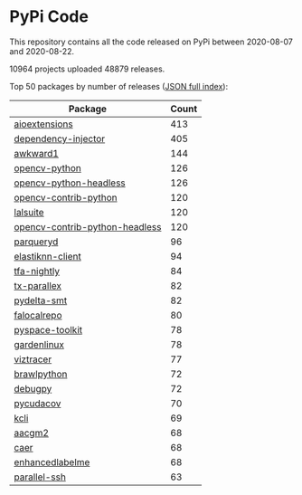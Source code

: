 # PyPi Code

This repository contains all the code released on PyPi between 2020-08-07 and 2020-08-22.

10964 projects uploaded 48879 releases. 

Top 50 packages by number of releases ([JSON full index](./index.json)):

| Package   | Count |
|-----------|-------|
| [aioextensions](https://github.com/pypi-data/pypi-code-61/tree/import/aioextensions) | 413 |
| [dependency-injector](https://github.com/pypi-data/pypi-code-61/tree/import/dependency-injector) | 405 |
| [awkward1](https://github.com/pypi-data/pypi-code-61/tree/import/awkward1) | 144 |
| [opencv-python](https://github.com/pypi-data/pypi-code-61/tree/import/opencv-python) | 126 |
| [opencv-python-headless](https://github.com/pypi-data/pypi-code-61/tree/import/opencv-python-headless) | 126 |
| [opencv-contrib-python](https://github.com/pypi-data/pypi-code-61/tree/import/opencv-contrib-python) | 120 |
| [lalsuite](https://github.com/pypi-data/pypi-code-61/tree/import/lalsuite) | 120 |
| [opencv-contrib-python-headless](https://github.com/pypi-data/pypi-code-61/tree/import/opencv-contrib-python-headless) | 120 |
| [parqueryd](https://github.com/pypi-data/pypi-code-61/tree/import/parqueryd) | 96 |
| [elastiknn-client](https://github.com/pypi-data/pypi-code-61/tree/import/elastiknn-client) | 94 |
| [tfa-nightly](https://github.com/pypi-data/pypi-code-61/tree/import/tfa-nightly) | 84 |
| [tx-parallex](https://github.com/pypi-data/pypi-code-61/tree/import/tx-parallex) | 82 |
| [pydelta-smt](https://github.com/pypi-data/pypi-code-61/tree/import/pydelta-smt) | 82 |
| [falocalrepo](https://github.com/pypi-data/pypi-code-61/tree/import/falocalrepo) | 80 |
| [pyspace-toolkit](https://github.com/pypi-data/pypi-code-61/tree/import/pyspace-toolkit) | 78 |
| [gardenlinux](https://github.com/pypi-data/pypi-code-61/tree/import/gardenlinux) | 78 |
| [viztracer](https://github.com/pypi-data/pypi-code-61/tree/import/viztracer) | 77 |
| [brawlpython](https://github.com/pypi-data/pypi-code-61/tree/import/brawlpython) | 72 |
| [debugpy](https://github.com/pypi-data/pypi-code-61/tree/import/debugpy) | 72 |
| [pycudacov](https://github.com/pypi-data/pypi-code-61/tree/import/pycudacov) | 70 |
| [kcli](https://github.com/pypi-data/pypi-code-61/tree/import/kcli) | 69 |
| [aacgm2](https://github.com/pypi-data/pypi-code-61/tree/import/aacgm2) | 68 |
| [caer](https://github.com/pypi-data/pypi-code-61/tree/import/caer) | 68 |
| [enhancedlabelme](https://github.com/pypi-data/pypi-code-61/tree/import/enhancedlabelme) | 68 |
| [parallel-ssh](https://github.com/pypi-data/pypi-code-61/tree/import/parallel-ssh) | 63 |
